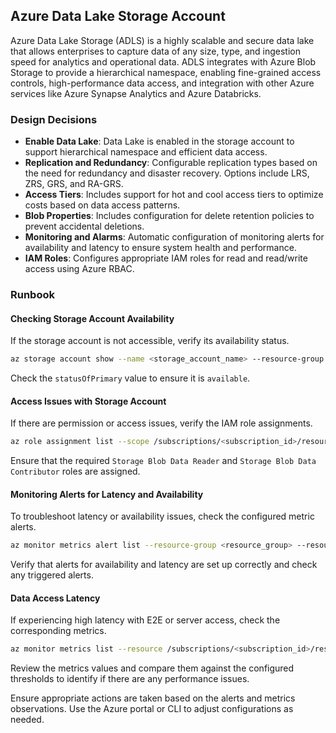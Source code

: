 ## Azure Data Lake Storage Account

Azure Data Lake Storage (ADLS) is a highly scalable and secure data lake that allows enterprises to capture data of any size, type, and ingestion speed for analytics and operational data. ADLS integrates with Azure Blob Storage to provide a hierarchical namespace, enabling fine-grained access controls, high-performance data access, and integration with other Azure services like Azure Synapse Analytics and Azure Databricks.

### Design Decisions

- **Enable Data Lake**: Data Lake is enabled in the storage account to support hierarchical namespace and efficient data access.
- **Replication and Redundancy**: Configurable replication types based on the need for redundancy and disaster recovery. Options include LRS, ZRS, GRS, and RA-GRS.
- **Access Tiers**: Includes support for hot and cool access tiers to optimize costs based on data access patterns.
- **Blob Properties**: Includes configuration for delete retention policies to prevent accidental deletions.
- **Monitoring and Alarms**: Automatic configuration of monitoring alerts for availability and latency to ensure system health and performance.
- **IAM Roles**: Configures appropriate IAM roles for read and read/write access using Azure RBAC.

### Runbook

#### Checking Storage Account Availability

If the storage account is not accessible, verify its availability status.

```sh
az storage account show --name <storage_account_name> --resource-group <resource_group>
```
Check the `statusOfPrimary` value to ensure it is `available`.

#### Access Issues with Storage Account

If there are permission or access issues, verify the IAM role assignments.

```sh
az role assignment list --scope /subscriptions/<subscription_id>/resourceGroups/<resource_group>/providers/Microsoft.Storage/storageAccounts/<storage_account_name>
```
Ensure that the required `Storage Blob Data Reader` and `Storage Blob Data Contributor` roles are assigned.

#### Monitoring Alerts for Latency and Availability

To troubleshoot latency or availability issues, check the configured metric alerts.

```sh
az monitor metrics alert list --resource-group <resource_group> --resource /subscriptions/<subscription_id>/resourceGroups/<resource_group>/providers/Microsoft.Storage/storageAccounts/<storage_account_name>
```
Verify that alerts for availability and latency are set up correctly and check any triggered alerts.

#### Data Access Latency

If experiencing high latency with E2E or server access, check the corresponding metrics.

```sh
az monitor metrics list --resource /subscriptions/<subscription_id>/resourceGroups/<resource_group>/providers/Microsoft.Storage/storageAccounts/<storage_account_name> --metric SuccessE2ELatency,SuccessServerLatency
```
Review the metrics values and compare them against the configured thresholds to identify if there are any performance issues.

Ensure appropriate actions are taken based on the alerts and metrics observations. Use the Azure portal or CLI to adjust configurations as needed.

